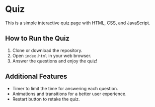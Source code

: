 # Quiz

This is a simple interactive quiz page with HTML, CSS, and JavaScript.

## How to Run the Quiz

1. Clone or download the repository.
2. Open `index.html` in your web browser.
3. Answer the questions and enjoy the quiz!

## Additional Features

- Timer to limit the time for answering each question.
- Animations and transitions for a better user experience.
- Restart button to retake the quiz.

